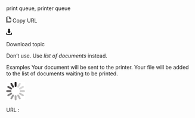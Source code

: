 ﻿# 

print queue, printer queue

![Copy URL](media/print-queue-printer-queue/Copy.png)
Copy URL

![Download](media/print-queue-printer-queue/Download.png)

Download topic

Don’t use. Use *list of documents* instead. 

Examples
Your document will be sent to the printer.
Your file will be added to the list of documents waiting to be printed.

![In progress](media/print-queue-printer-queue/activity-large.gif)

URL :
